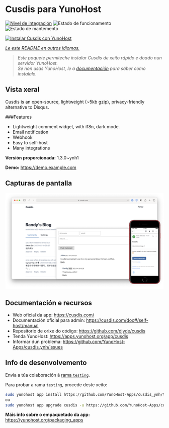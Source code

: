 <!--
NOTA: Este README foi creado automáticamente por <https://github.com/YunoHost/apps/tree/master/tools/readme_generator>
NON debe editarse manualmente.
-->

# Cusdis para YunoHost

[![Nivel de integración](https://dash.yunohost.org/integration/cusdis.svg)](https://ci-apps.yunohost.org/ci/apps/cusdis/) ![Estado de funcionamento](https://ci-apps.yunohost.org/ci/badges/cusdis.status.svg) ![Estado de mantemento](https://ci-apps.yunohost.org/ci/badges/cusdis.maintain.svg)

[![Instalar Cusdis con YunoHost](https://install-app.yunohost.org/install-with-yunohost.svg)](https://install-app.yunohost.org/?app=cusdis)

*[Le este README en outros idiomas.](./ALL_README.md)*

> *Este paquete permíteche instalar Cusdis de xeito rápido e doado nun servidor YunoHost.*  
> *Se non usas YunoHost, le a [documentación](https://yunohost.org/install) para saber como instalalo.*

## Vista xeral

Cusdis is an open-source, lightweight (~5kb gzip), privacy-friendly alternative to Disqus.

###Features

- Lightweight comment widget, with i18n, dark mode.
- Email notification
- Webhook
- Easy to self-host
- Many integrations


**Versión proporcionada:** 1.3.0~ynh1

**Demo:** <https://demo.example.com>

## Capturas de pantalla

![Captura de pantalla de Cusdis](./doc/screenshots/screenshot.png)

## Documentación e recursos

- Web oficial da app: <https://cusdis.com/>
- Documentación oficial para admin: <https://cusdis.com/doc#/self-host/manual>
- Repositorio de orixe do código: <https://github.com/djyde/cusdis>
- Tenda YunoHost: <https://apps.yunohost.org/app/cusdis>
- Informar dun problema: <https://github.com/YunoHost-Apps/cusdis_ynh/issues>

## Info de desenvolvemento

Envía a túa colaboración á [rama `testing`](https://github.com/YunoHost-Apps/cusdis_ynh/tree/testing).

Para probar a rama `testing`, procede deste xeito:

```bash
sudo yunohost app install https://github.com/YunoHost-Apps/cusdis_ynh/tree/testing --debug
ou
sudo yunohost app upgrade cusdis -u https://github.com/YunoHost-Apps/cusdis_ynh/tree/testing --debug
```

**Máis info sobre o empaquetado da app:** <https://yunohost.org/packaging_apps>
